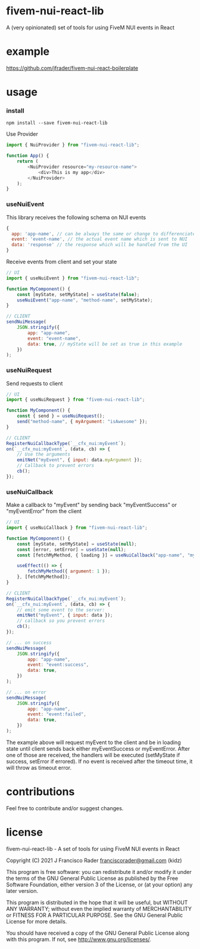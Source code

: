 # fivem-nui-react-lib

A (very opinionated) set of tools for using FiveM NUI events in React

# example

https://github.com/jfrader/fivem-nui-react-boilerplate

# usage

### install

`npm install --save fivem-nui-react-lib`

Use Provider

```js
import { NuiProvider } from "fivem-nui-react-lib";

function App() {
    return (
        <NuiProvider resource="my-resource-name">
            <div>This is my app</div>
        </NuiProvider>
    );
}
```

### useNuiEvent

This library receives the following schema on NUI events

```js
{
  app: 'app-name', // can be always the same or change to differenciate events better on the UI
  event: 'event-name', // the actual event name which is sent to NUI
  data: 'response' // the response which will be handled from the UI
}
```

Receive events from client and set your state

```js
// UI
import { useNuiEvent } from "fivem-nui-react-lib";

function MyComponent() {
    const [myState, setMyState] = useState(false);
    useNuiEvent("app-name", "method-name", setMyState);
}

// CLIENT
sendNuiMessage(
    JSON.stringify({
        app: "app-name",
        event: "event-name",
        data: true, // myState will be set as true in this example
    })
);
```

### useNuiRequest

Send requests to client

```js
// UI
import { useNuiRequest } from "fivem-nui-react-lib";

function MyComponent() {
    const { send } = useNuiRequest();
    send("method-name", { myArgument: "isAwesome" });
}

// CLIENT
RegisterNuiCallbackType(`__cfx_nui:myEvent`);
on(`__cfx_nui:myEvent`, (data, cb) => {
    // Use the arguments
    emitNet("myEvent", { input: data.myArgument });
    // Callback to prevent errors
    cb();
});
```

### useNuiCallback

Make a callback to "myEvent" by sending back "myEventSuccess" or "myEventError" from the client

```js
// UI
import { useNuiCallback } from "fivem-nui-react-lib";

function MyComponent() {
    const [myState, setMyState] = useState(null);
    const [error, setError] = useState(null);
    const [fetchMyMethod, { loading }] = useNuiCallback("app-name", "myEvent", setMyState, setError);

    useEffect(() => {
        fetchMyMethod({ argument: 1 });
    }, [fetchMyMethod]);
}

// CLIENT
RegisterNuiCallbackType(`__cfx_nui:myEvent`);
on(`__cfx_nui:myEvent`, (data, cb) => {
    // emit some event to the server:
    emitNet("myEvent", { input: data });
    // callback so you prevent errors
    cb();
});

// ... on success
sendNuiMessage(
    JSON.stringify({
        app: "app-name",
        event: "event:success",
        data: true,
    })
);

// ... on error
sendNuiMessage(
    JSON.stringify({
        app: "app-name",
        event: "event:failed",
        data: true,
    })
);
```

The example above will request myEvent to the client and be in loading state until client sends back either myEventSuccess or myEventError.
After one of those are received, the handlers will be executed (setMyState if success, setError if errored).
If no event is received after the timeout time, it will throw as timeout error.

# contributions

Feel free to contribute and/or suggest changes.

# license

fivem-nui-react-lib - A set of tools for using FiveM NUI events in React

Copyright (C) 2021 J Francisco Rader <franciscorader@gmail.com> (kidz)

This program is free software: you can redistribute it and/or modify
it under the terms of the GNU General Public License as published by
the Free Software Foundation, either version 3 of the License, or
(at your option) any later version.

This program is distributed in the hope that it will be useful,
but WITHOUT ANY WARRANTY; without even the implied warranty of
MERCHANTABILITY or FITNESS FOR A PARTICULAR PURPOSE. See the
GNU General Public License for more details.

You should have received a copy of the GNU General Public License
along with this program. If not, see <http://www.gnu.org/licenses/>.
